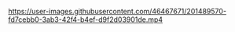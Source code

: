 

https://user-images.githubusercontent.com/46467671/201489570-fd7cebb0-3ab3-42f4-b4ef-d9f2d03901de.mp4

